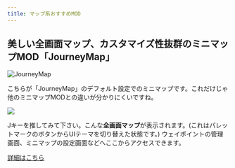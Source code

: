 ```yaml
---
title: マップ系おすすめMOD
---
```


## 美しい全画面マップ、カスタマイズ性抜群のミニマップMOD「JourneyMap」

![JourneyMap](https://cdn-ak.f.st-hatena.com/images/fotolife/s/sasigume/20210208/20210208093017.png)

こちらが「JourneyMap」のデフォルト設定でのミニマップです。これだけじゃ他のミニマップMODとの違いが分かりにくいですね。

![](https://cdn-ak.f.st-hatena.com/images/fotolife/s/sasigume/20210208/20210208093003.png)

Jキーを推してみて下さい。こんな**全画面マップ**が表示されます。(これはパレットマークのボタンからUIテーマを切り替えた状態です。) ウェイポイントの管理画面、ミニマップの設定画面などへここからアクセスできます。


<a class="button button--primary" href="/minecraft-je/mod/journey-map/">詳細はこちら</a>
